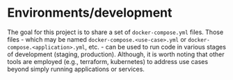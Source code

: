 # Environments/development

The goal for this project is to share a set of `docker-compose.yml` files. Those
files - which may be named `docker-compose.<use-case>.yml` or
`docker-compose.<application>.yml`, etc. - can be used to run code in various
stages of development (staging, production). Although, it is worth noting that
other tools are employed (e.g., terraform, kubernetes) to address use cases
beyond simply running applications or services.
